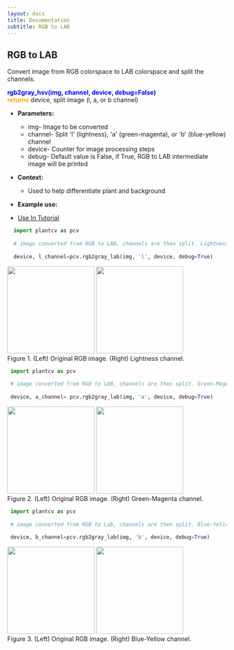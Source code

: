 ```yaml
---
layout: docs
title: Documentation
subtitle: RGB to LAB
---
```


## RGB to LAB

Convert image from RGB colorspace to LAB colorspace and split the channels.

<font color='blue'>**rgb2gray\_hsv(img, channel, device, debug=False)**</font><br>
<font color='orange'>**returns**</font> device, split image (l, a, or b channel)  
    
- **Parameters:**   
  - img- Image to be converted
  - channel- Split 'l' (lightness), 'a' (green-magenta), or 'b' (blue-yellow) channel
  - device- Counter for image processing steps
  - debug- Default value is False, if True, RGB to LAB intermediate image will be printed 

- **Context:**  
  - Used to help differentiate plant and background

- **Example use:**  

 - [Use In Tutorial]()
 
 
  ```python
    import plantcv as pcv
    
    # image converted from RGB to LAB, channels are then split. Lightness ('l') channel is outputed.
    
    device, l_channel=pcv.rgb2gray_lab(img, 'l', device, debug=True)
  ```
  
  <a href="{{site.baseurl}}/img/documentation_images/rgb2lab/Dr7AB001192-2014-02-04 17_01_09-D001dr_012014-VIS_SV_180_z500.png" target="_blank"><img src="{{site.baseurl}}/img/documentation_images/rgb2lab/Dr7AB001192-2014-02-04 17_01_09-D001dr_012014-VIS_SV_180_z500.png" width="200"></a>   <a href="{{site.baseurl}}/img/documentation_images/rgb2lab/6_lab_lightness.png" target="_blank"><img src="{{site.baseurl}}/img/documentation_images/rgb2lab/6_lab_lightness.png" width="200"></a><br>
  Figure 1. (Left) Original RGB image. (Right) Lightness channel.  

   ```python
    import plantcv as pcv
    
    # image converted from RGB to LAB, channels are then split. Green-Magenta ('a') channel is outputed.
    
    device, a_channel= pcv.rgb2gray_lab(img, 'a', device, debug=True)
  ```  

  <a href="{{site.baseurl}}/img/documentation_images/rgb2lab/Dr7AB001192-2014-02-04 17_01_09-D001dr_012014-VIS_SV_180_z500.png" target="_blank"><img src="{{site.baseurl}}/img/documentation_images/rgb2lab/Dr7AB001192-2014-02-04 17_01_09-D001dr_012014-VIS_SV_180_z500.png" width="200"></a>   <a href="{{site.baseurl}}/img/documentation_images/rgb2lab/6_lab_green-magenta.png" target="_blank"><img src="{{site.baseurl}}/img/documentation_images/rgb2lab/6_lab_green-magenta.png" width="200"></a><br>
  Figure 2. (Left) Original RGB image. (Right) Green-Magenta channel.  

   
   ```python
    import plantcv as pcv
    
    # image converted from RGB to Lab, channels are then split. Blue-Yellow ('b') channel is outputed.
    
    device, b_channel=pcv.rgb2gray_lab(img, 'b', device, debug=True)
  ```  
  
  <a href="{{site.baseurl}}/img/documentation_images/rgb2lab/Dr7AB001192-2014-02-04 17_01_09-D001dr_012014-VIS_SV_180_z500.png" target="_blank"><img src="{{site.baseurl}}/img/documentation_images/rgb2lab/Dr7AB001192-2014-02-04 17_01_09-D001dr_012014-VIS_SV_180_z500.png" width="200"></a>   <a href="{{site.baseurl}}/img/documentation_images/rgb2lab/6_lab_blue-yellow.png" target="_blank"><img src="{{site.baseurl}}/img/documentation_images/rgb2lab/6_lab_blue-yellow.png" width="200"></a><br>
  Figure 3. (Left) Original RGB image. (Right) Blue-Yellow channel.  

